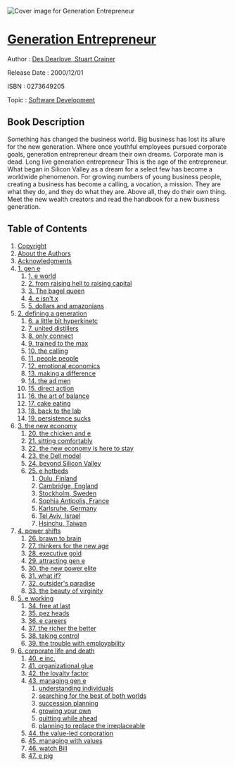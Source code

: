 ![Cover image for Generation Entrepreneur](https://imgdetail.ebookreading.net/cover/cover/software_development/EB0273649205.jpg)

[Generation Entrepreneur](https://ebookreading.net/view/book/Generation+Entrepreneur-EB0273649205_1.html "Generation Entrepreneur")
====================================================================================================================

Author : [Des Dearlove](https://ebookreading.net/search/author/Des+Dearlove),[ Stuart Crainer](https://ebookreading.net/search/author/+Stuart+Crainer)

Release Date : 2000/12/01

ISBN : 0273649205

Topic : [Software Development](https://ebookreading.net/search/category/software-development)

Book Description
-----------------

Something has changed the business world. Big business has lost its allure for the new generation. Where once youthful employees pursued corporate goals, generation entrepreneur dream their own dreams. Corporate man is dead. Long live generation entrepreneur This is the age of the entrepreneur. What began in Silicon Valley as a dream for a select few has become a worldwide phenomenon. For growing numbers of young business people, creating a business has become a calling, a vocation, a mission. They are what they do, and they do what they are. Above all, they do their own thing. Meet the new wealth creators and read the handbook for a new business generation.
              
Table of Contents
-----------------

1. [Copyright](https://ebookreading.net/view/book/Generation+Entrepreneur-EB0273649205_0.html)
1. [About the Authors](https://ebookreading.net/view/book/Generation+Entrepreneur-EB0273649205_0.html)
1. [Acknowledgments](https://ebookreading.net/view/book/Generation+Entrepreneur-EB0273649205_0.html)
1. [1. gen e](https://ebookreading.net/view/book/Generation+Entrepreneur-EB0273649205_0.html)
    1. [1. e world](https://ebookreading.net/view/book/Generation+Entrepreneur-EB0273649205_0.html)
    1. [2. from raising hell to raising capital](https://ebookreading.net/view/book/Generation+Entrepreneur-EB0273649205_0.html)
    1. [3. The bagel queen](https://ebookreading.net/view/book/Generation+Entrepreneur-EB0273649205_0.html)
    1. [4. e isn&#39;t x](https://ebookreading.net/view/book/Generation+Entrepreneur-EB0273649205_0.html)
    1. [5. dollars and amazonians](https://ebookreading.net/view/book/Generation+Entrepreneur-EB0273649205_0.html)
1. [2. defining a generation](https://ebookreading.net/view/book/Generation+Entrepreneur-EB0273649205_0.html)
    1. [6. a little bit hyperkinetc](https://ebookreading.net/view/book/Generation+Entrepreneur-EB0273649205_0.html)
    1. [7. united distillers](https://ebookreading.net/view/book/Generation+Entrepreneur-EB0273649205_0.html)
    1. [8. only connect](https://ebookreading.net/view/book/Generation+Entrepreneur-EB0273649205_0.html)
    1. [9. trained to the max](https://ebookreading.net/view/book/Generation+Entrepreneur-EB0273649205_0.html)
    1. [10. the calling](https://ebookreading.net/view/book/Generation+Entrepreneur-EB0273649205_0.html)
    1. [11. people people](https://ebookreading.net/view/book/Generation+Entrepreneur-EB0273649205_0.html)
    1. [12. emotional economics](https://ebookreading.net/view/book/Generation+Entrepreneur-EB0273649205_0.html)
    1. [13. making a difference](https://ebookreading.net/view/book/Generation+Entrepreneur-EB0273649205_0.html)
    1. [14. the ad men](https://ebookreading.net/view/book/Generation+Entrepreneur-EB0273649205_0.html)
    1. [15. direct action](https://ebookreading.net/view/book/Generation+Entrepreneur-EB0273649205_0.html)
    1. [16. the art of balance](https://ebookreading.net/view/book/Generation+Entrepreneur-EB0273649205_0.html)
    1. [17. cake eating](https://ebookreading.net/view/book/Generation+Entrepreneur-EB0273649205_0.html)
    1. [18. back to the lab](https://ebookreading.net/view/book/Generation+Entrepreneur-EB0273649205_0.html)
    1. [19. persistence sucks](https://ebookreading.net/view/book/Generation+Entrepreneur-EB0273649205_0.html)
1. [3. the new economy](https://ebookreading.net/view/book/Generation+Entrepreneur-EB0273649205_0.html)
    1. [20. the chicken and e](https://ebookreading.net/view/book/Generation+Entrepreneur-EB0273649205_0.html)
    1. [21. sitting comfortably](https://ebookreading.net/view/book/Generation+Entrepreneur-EB0273649205_0.html)
    1. [22. the new economy is here to stay](https://ebookreading.net/view/book/Generation+Entrepreneur-EB0273649205_0.html)
    1. [23. the Dell model](https://ebookreading.net/view/book/Generation+Entrepreneur-EB0273649205_0.html)
    1. [24. beyond Silicon Valley](https://ebookreading.net/view/book/Generation+Entrepreneur-EB0273649205_0.html)
    1. [25. e hotbeds](https://ebookreading.net/view/book/Generation+Entrepreneur-EB0273649205_0.html)
        1. [Oulu, Finland](https://ebookreading.net/view/book/Generation+Entrepreneur-EB0273649205_0.html#ch25lev1sec1)
        1. [Cambridge, England](https://ebookreading.net/view/book/Generation+Entrepreneur-EB0273649205_0.html#ch25lev1sec2)
        1. [Stockholm, Sweden](https://ebookreading.net/view/book/Generation+Entrepreneur-EB0273649205_0.html#ch25lev1sec3)
        1. [Sophia Antipolis, France](https://ebookreading.net/view/book/Generation+Entrepreneur-EB0273649205_0.html#ch25lev1sec4)
        1. [Karlsruhe, Germany](https://ebookreading.net/view/book/Generation+Entrepreneur-EB0273649205_0.html#ch25lev1sec5)
        1. [Tel Aviv, Israel](https://ebookreading.net/view/book/Generation+Entrepreneur-EB0273649205_0.html#ch25lev1sec6)
        1. [Hsinchu, Taiwan](https://ebookreading.net/view/book/Generation+Entrepreneur-EB0273649205_0.html#ch25lev1sec7)
1. [4. power shifts](https://ebookreading.net/view/book/Generation+Entrepreneur-EB0273649205_0.html)
    1. [26. brawn to brain](https://ebookreading.net/view/book/Generation+Entrepreneur-EB0273649205_0.html)
    1. [27. thinkers for the new age](https://ebookreading.net/view/book/Generation+Entrepreneur-EB0273649205_0.html)
    1. [28. executive gold](https://ebookreading.net/view/book/Generation+Entrepreneur-EB0273649205_0.html)
    1. [29. attracting gen e](https://ebookreading.net/view/book/Generation+Entrepreneur-EB0273649205_0.html)
    1. [30. the new power elite](https://ebookreading.net/view/book/Generation+Entrepreneur-EB0273649205_0.html)
    1. [31. what if?](https://ebookreading.net/view/book/Generation+Entrepreneur-EB0273649205_0.html)
    1. [32. outsider&#39;s paradise](https://ebookreading.net/view/book/Generation+Entrepreneur-EB0273649205_0.html)
    1. [33. the beauty of virginity](https://ebookreading.net/view/book/Generation+Entrepreneur-EB0273649205_0.html)
1. [5. e working](https://ebookreading.net/view/book/Generation+Entrepreneur-EB0273649205_0.html)
    1. [34. free at last](https://ebookreading.net/view/book/Generation+Entrepreneur-EB0273649205_0.html)
    1. [35. pez heads](https://ebookreading.net/view/book/Generation+Entrepreneur-EB0273649205_0.html)
    1. [36. e careers](https://ebookreading.net/view/book/Generation+Entrepreneur-EB0273649205_0.html)
    1. [37. the richer the better](https://ebookreading.net/view/book/Generation+Entrepreneur-EB0273649205_0.html)
    1. [38. taking control](https://ebookreading.net/view/book/Generation+Entrepreneur-EB0273649205_0.html)
    1. [39. the trouble with employability](https://ebookreading.net/view/book/Generation+Entrepreneur-EB0273649205_0.html)
1. [6. corporate life and death](https://ebookreading.net/view/book/Generation+Entrepreneur-EB0273649205_0.html)
    1. [40. e inc.](https://ebookreading.net/view/book/Generation+Entrepreneur-EB0273649205_0.html)
    1. [41. organizational glue](https://ebookreading.net/view/book/Generation+Entrepreneur-EB0273649205_0.html)
    1. [42. the loyalty factor](https://ebookreading.net/view/book/Generation+Entrepreneur-EB0273649205_0.html)
    1. [43. managing gen e](https://ebookreading.net/view/book/Generation+Entrepreneur-EB0273649205_0.html)
        1. [understanding individuals](https://ebookreading.net/view/book/Generation+Entrepreneur-EB0273649205_0.html#ch43lev1sec1)
        1. [searching for the best of both worlds](https://ebookreading.net/view/book/Generation+Entrepreneur-EB0273649205_0.html#ch43lev1sec2)
        1. [succession planning](https://ebookreading.net/view/book/Generation+Entrepreneur-EB0273649205_0.html#ch43lev1sec3)
        1. [growing your own](https://ebookreading.net/view/book/Generation+Entrepreneur-EB0273649205_0.html#ch43lev1sec4)
        1. [quitting while ahead](https://ebookreading.net/view/book/Generation+Entrepreneur-EB0273649205_0.html#ch43lev1sec5)
        1. [planning to replace the irreplaceable](https://ebookreading.net/view/book/Generation+Entrepreneur-EB0273649205_0.html#ch43lev1sec6)
    1. [44. the value-led corporation](https://ebookreading.net/view/book/Generation+Entrepreneur-EB0273649205_0.html)
    1. [45. managing with values](https://ebookreading.net/view/book/Generation+Entrepreneur-EB0273649205_0.html)
    1. [46. watch Bill](https://ebookreading.net/view/book/Generation+Entrepreneur-EB0273649205_0.html)
    1. [47. e pig](https://ebookreading.net/view/book/Generation+Entrepreneur-EB0273649205_0.html)
